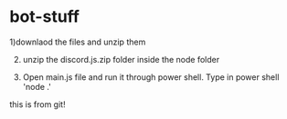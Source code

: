 # bot-stuff

1)downlaod the files and unzip them

2) unzip the discord.js.zip folder inside the node folder

3) Open main.js file and run it through power shell. Type in power shell 'node .'

this is from git!
